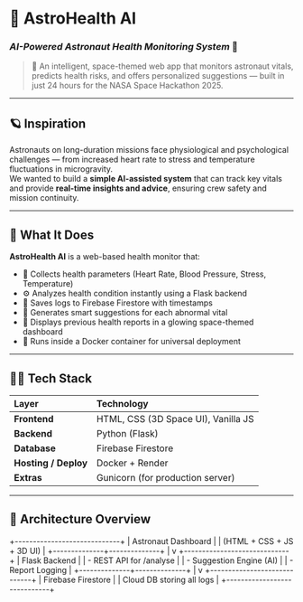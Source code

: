 # 🌌 AstroHealth AI  
### *AI-Powered Astronaut Health Monitoring System* 🚀  

> 🧠 An intelligent, space-themed web app that monitors astronaut vitals, predicts health risks, and offers personalized suggestions — built in just 24 hours for the NASA Space Hackathon 2025.

---

## 🪐 Inspiration

Astronauts on long-duration missions face physiological and psychological challenges — from increased heart rate to stress and temperature fluctuations in microgravity.  
We wanted to build a **simple AI-assisted system** that can track key vitals and provide **real-time insights and advice**, ensuring crew safety and mission continuity.

---

## 🚀 What It Does

**AstroHealth AI** is a web-based health monitor that:

- 🧭 Collects health parameters (Heart Rate, Blood Pressure, Stress, Temperature)  
- ⚙️ Analyzes health condition instantly using a Flask backend  
- 🧩 Saves logs to Firebase Firestore with timestamps  
- 💬 Generates smart suggestions for each abnormal vital  
- 📜 Displays previous health reports in a glowing space-themed dashboard  
- 🌠 Runs inside a Docker container for universal deployment  

---

## 🧑‍🚀 Tech Stack

| Layer | Technology |
|:------|:------------|
| **Frontend** | HTML, CSS (3D Space UI), Vanilla JS |
| **Backend** | Python (Flask) |
| **Database** | Firebase Firestore |
| **Hosting / Deploy** | Docker + Render |
| **Extras** | Gunicorn (for production server) |

---

## 🧰 Architecture Overview

+-----------------------------+
| Astronaut Dashboard |
| (HTML + CSS + JS + 3D UI) |
+--------------+--------------+
|
v
+-----------------------------+
| Flask Backend |
| - REST API for /analyse |
| - Suggestion Engine (AI) |
| - Report Logging |
+--------------+--------------+
|
v
+-----------------------------+
| Firebase Firestore |
| Cloud DB storing all logs |
+-----------------------------+
